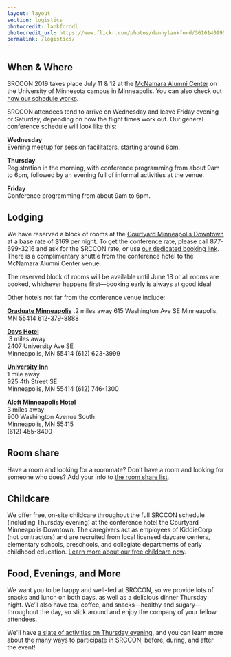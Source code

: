 ```yaml
---
layout: layout
section: logistics
photocredit: lankforddl
photocredit_url: https://www.flickr.com/photos/dannylankford/3616140995
permalink: /logistics/
---
```


## When & Where
SRCCON 2019 takes place July 11 & 12 at the <a href="https://www.google.com/maps/place/mcnamara+alumni+center/@44.975251,-93.227871,15z/data=!4m2!3m1!1s0x0:0x5f984f594ceab6ad?sa=X&ei=9qzmVISFC4iegwTskYDYCg&ved=0CIcBEPwSMBA">McNamara Alumni Center</a> on the University of Minnesota campus in Minneapolis. You can also check out [how our schedule works](/program/#our-schedule).

SRCCON attendees tend to arrive on Wednesday and leave Friday evening or Saturday, depending on how the flight times work out. Our general conference schedule will look like this:

**Wednesday**  
Evening meetup for session facilitators, starting around 6pm.

**Thursday**  
Registration in the morning, with conference programming from about 9am to 6pm, followed by an evening full of informal activities at the venue.

**Friday**  
Conference programming from about 9am to 6pm.

## Lodging
We have reserved a block of rooms at the [Courtyard Minneapolis Downtown](https://www.marriott.com/hotels/travel/mspdc-courtyard-minneapolis-downtown/) at a base rate of $169 per night. To get the conference rate, please call 877-699-3216 and ask for the SRCCON rate, or use [our dedicated booking link](https://www.marriott.com/events/start.mi?id=1551995492354&key=GRP). There is a complimentary shuttle from the conference hotel to the McNamara Alumni Center venue.

The reserved block of rooms will be available until June 18 or all rooms are booked, whichever happens first—booking early is always at good idea!

Other hotels not far from the conference venue include:

**[Graduate Minneapolis](https://www.graduatehotels.com/minneapolis/)**
.2 miles away
615 Washington Ave SE
Minneapolis, MN 55414
612-379-8888

**[Days Hotel](http://www.daysinn.com/hotels/minnesota/minneapolis/days-inn-hotel-university-ave-se/hotel-overview)**  
.3 miles away  
2407 University Ave SE  
Minneapolis, MN 55414 
(612) 623-3999

**[University Inn](http://www.universityinnmn.com/)**  
1 mile away  
925 4th Street SE  
Minneapolis, MN 55414
(612) 746-1300

**[Aloft Minneapolis Hotel](http://www.aloftminneapolis.com/)**  
3 miles away  
900 Washington Avenue South  
Minneapolis, MN 55415  
(612) 455-8400

## Room share
Have a room and looking for a roommate? Don’t have a room and looking for someone who does? Add your info to [the room share list](https://docs.google.com/spreadsheets/d/1PGRa2YlZiFyDF_NI_REqUBDB861SVVAFkli46GsETf4/edit?usp=sharing).

## Childcare
We offer free, on-site childcare throughout the full SRCCON schedule (including Thursday evening) at the conference hotel the Courtyard Minneapolis Downtown. The caregivers act as employees of KiddieCorp (not contractors) and are recruited from local licensed daycare centers, elementary schools, preschools, and collegiate departments of early childhood education. [Learn more about our free childcare now](/childcare).

## Food, Evenings, and More
We want you to be happy and well-fed at SRCCON, so we provide lots of snacks and lunch on both days, as well as a delicious dinner Thursday night. We’ll also have tea, coffee, and snacks—healthy and sugary—throughout the day, so stick around and enjoy the company of your fellow attendees.

We'll have [a slate of activities on Thursday evening](/program/#our-evening-program), and you can learn more about [the many ways to participate](/participation) in SRCCON, before, during, and after the event!
